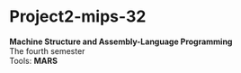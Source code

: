 # Project2-mips-32
**Machine Structure and Assembly-Language Programming**  
The fourth semester  
Tools: **MARS**
